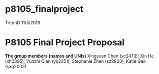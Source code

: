 p8105\_finalproject
================
TritonD
11/5/2019

# P8105 Final Project Proposal

**The group members (names and UNIs)** Xingyuan Chen (xc2473); Xin He
(xh2395); Yunzhi Qian (yq2251); Stephanie Zhen (sz2800); Katie Gao
(kxg2002)
